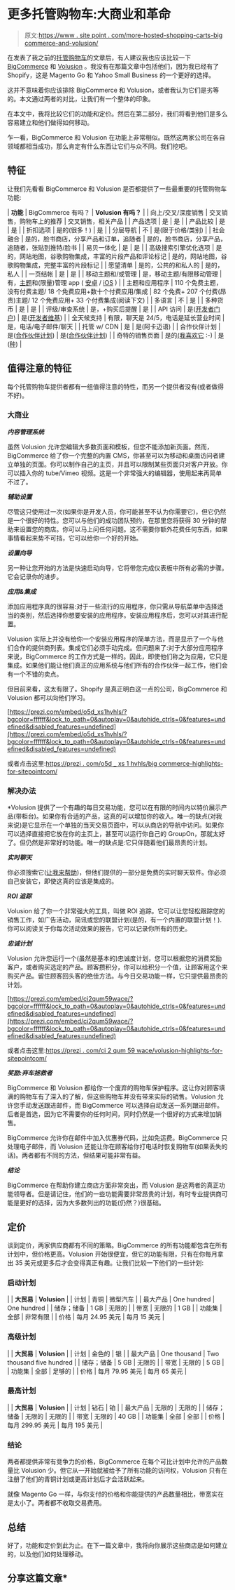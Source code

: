 # 更多托管购物车:大商业和革命

> 原文:[https://www . site point . com/more-hosted-shopping-carts-big commerce-and-volusion/](https://www.sitepoint.com/more-hosted-shopping-carts-bigcommerce-and-volusion/)

在发表了我之前的[托管购物车](https://www.sitepoint.com/testing-3-hosted-shopping-carts/)的文章后，有人建议我也应该比较一下 [BigCommerce](http://www.bigcommerce.com/) 和 [Volusion](http://www.volusion.com.au/) 。我没有在那篇文章中包括他们，因为我已经有了 Shopify，这是 Magento Go 和 Yahoo Small Business 的一个更好的选择。

这并不意味着你应该排除 BigCommerce 和 Volusion，或者我认为它们是劣等的。本文通过两者的对比，让我们有一个整体的印象。

在本文中，我将比较它们的功能和定价。然后在第二部分，我们将看到他们是多么容易建立和他们做得如何移动。

乍一看，BigCommerce 和 Volusion 在功能上非常相似。既然这两家公司在各自领域都相当成功，那么肯定有什么东西让它们与众不同。我们挖吧。

## 特征

让我们先看看 BigCommerce 和 Volusion 是否都提供了一些最重要的托管购物车功能:

| **功能** | BigCommerce 有吗？ | **Volusion 有吗？** |
| 向上/交叉/深度销售 | 交叉销售，购物车上的推荐 | 交叉销售，相关产品 |
| 产品选项 | 是 | 是 |
| 产品比较 | 是 | 是 |
| 折扣选项 | 是的(很多！) | 是 |
| 分层导航 | 不 | 是(限于价格/类别) |
| 社会融合 | 是的，脸书商店，分享产品和订单，追随者 | 是的，脸书商店，分享产品，追随者，张贴到推特/脸书 |
| 易贝一体化 | 是 | 是 |
| 高级搜索引擎优化选项 | 是的，网站地图，谷歌购物集成，丰富的片段产品和评论标记 | 是的，网站地图，谷歌购物集成，完整丰富的片段标记 |
| 愿望清单 | 是的，公共的和私人的 | 是的，私人 |
| 一页结帐 | 是 | 是 |
| 移动主题和/或管理 | 是，移动主题/有限移动管理 | 有，[主题](http://www.volusion.com/mcommerce/)和(限量)管理 app ( [安卓](https://play.google.com/store/apps/details?id=us.brandlabs.pine.lite&hl=en) / [iOS](https://itunes.apple.com/us/app/v-snapshot/id480690469?mt=8) ) |
| 主题和应用程序 | 110 个免费主题，没有付费主题/ 18 个免费应用+数十个付费应用/集成 | 82 个免费+ 207 个付费(昂贵)主题/ 12 个免费应用+ 33 个付费集成(阅读下文) |
| 多语言 | 不 | 是 |
| 多种货币 | 是 | 是 |
| 评级/审查系统 | 是，+购买后提醒 | 是 |
| API 访问 | 是([开发者门户](http://developer.bigcommerce.com/)) | 是([开发者维基](http://devwiki.volusion.com/index.php/Introduction)) |
| 全天候支持 | 有限，聊天是 24/5，电话是延长营业时间 | 是，电话/电子邮件/聊天 |
| 托管 w/ CDN | 是 | 是(阿卡迈语) |
| 合作伙伴计划 | 是([合作伙伴计划](http://www.bigcommerce.com/partners)) | 是([合作伙伴计划](http://www.volusion.com/become-partner/)) |
| 奇特的销售页面 | 是的[(我喜欢它](http://www.bigcommerce.com/features/marketing/promotions/) :-) | 是([种](http://www.volusion.com/online-store-builder/#2)) |

## 值得注意的特征

每个托管购物车提供者都有一组值得注意的特性，而另一个提供者没有(或者做得不好)。

### 大商业

***内容管理系统***

虽然 Volusion 允许您编辑大多数页面和模板，但您不能添加新页面。然而，BigCommerce 给了你一个完整的内置 CMS，你甚至可以为移动和桌面访问者建立单独的页面。你可以制作自己的主页，并且可以限制某些页面只对客户开放。你可以插入你的 tube/Vimeo 视频。这是一个非常强大的编辑器，使用起来再简单不过了。

***辅助设置***

尽管这只使用过一次(如果你是开发人员，你可能甚至不认为你需要它)，但它仍然是一个很好的特性。您可以与他们的成功团队预约，在那里您将获得 30 分钟的帮助来设置您的商店。你可以马上问任何问题。这不需要你额外花费任何东西，如果事情看起来势不可挡，它可以给你一个好的开始。

***设置向导***

另一种让您开始的方法是快速启动向导，它将带您完成仪表板中所有必需的步骤。它会记录你的进步。

***应用&集成***

添加应用程序真的很容易:对于一些流行的应用程序，你只需从导航菜单中选择适当的类别，然后选择你想要安装的应用程序。安装应用程序后，您可以对其进行配置。

Volusion 实际上并没有给你一个安装应用程序的简单方法，而是显示了一个与他们合作的提供商列表。集成它们必须手动完成。但问题来了:对于大部分应用程序来说，BigCommerce 的工作方式是一样的。因此，即使他们称之为应用，它只是集成。如果他们能让他们真正的应用系统与他们所有的合作伙伴一起工作，他们会有一个不错的卖点。

但目前来看，这太有限了。Shopify 是真正明白这一点的公司，BigCommerce 和 Volusion 都可以向他们学习。

[https://prezi.com/embed/o5d_xs1hvhls/?bgcolor=ffffff&lock_to_path=0&autoplay=0&autohide_ctrls=0&features=undefined&disabled_features=undefined](https://prezi.com/embed/o5d_xs1hvhls/?bgcolor=ffffff&lock_to_path=0&autoplay=0&autohide_ctrls=0&features=undefined&disabled_features=undefined)

或者点击这里:[https://prezi . com/o5d _ xs 1 hvhls/big commerce-highlights-for-sitepointcom/](https://prezi.com/o5d_xs1hvhls/bigcommerce-highlights-for-sitepointcom/)

### 解决办法

 *Volusion 提供了一个有趣的每日交易功能，您可以在有限的时间内以特价展示产品(带柜台)。如果你有合适的产品，这真的可以增加你的收入。唯一的缺点(对我来说)是它显示在一个单独的当天交易页面中，可以从商店的导航中访问。如果你可以选择直接把它放在你的主页上，甚至可以运行你自己的 GroupOn，那就太好了。但仍然是非常好的功能。唯一的缺点是:它只伴随着他们最昂贵的计划。

***实时聊天***

你必须搜索它([让我来帮助](http://www.volusion.com/live-chat/software/))，但他们提供的一部分是免费的实时聊天软件。你必须自己安装它，即使这真的应该是集成的。

***ROI 追踪***

Volusion 给了你一个非常强大的工具，叫做 ROI 追踪。它可以让您轻松跟踪您的销售工作，如广告活动，简讯或您的联盟计划(是的，有一个内置的联盟计划！).你可以阅读关于你每次活动效果的报告，它可以记录你所有的历史。

***忠诚计划***

Volusion 允许您运行一个(虽然是基本的)忠诚度计划，您可以根据您的消费奖励客户，或者购买选定的产品。顾客攒积分，你可以给积分一个值，让顾客用这个来购买产品。留住顾客回头客的绝佳方法。与今日交易功能一样，它只提供最昂贵的计划。

[https://prezi.com/embed/ci2qum59wace/?bgcolor=ffffff&lock_to_path=0&autoplay=0&autohide_ctrls=0&features=undefined&disabled_features=undefined](https://prezi.com/embed/ci2qum59wace/?bgcolor=ffffff&lock_to_path=0&autoplay=0&autohide_ctrls=0&features=undefined&disabled_features=undefined)

或者点击这里:[https://prezi . com/ci 2 qum 59 wace/volusion-highlights-for-sitepointcom/](https://prezi.com/ci2qum59wace/volusion-highlights-for-sitepointcom/)

***奖励:弃车拯救者***

BigCommerce 和 Volusion 都给你一个废弃的购物车保护程序。这让你对顾客填满的购物车有了深入的了解，但这些购物车并没有带来实际的销售。Volusion 允许您手动发送跟进邮件，而 BigCommerce 可以选择自动发送一系列跟进邮件。后者是首选，因为它不需要你的任何时间，同时仍然是一个很好的方式来增加销售。

BigCommerce 允许你在邮件中加入优惠券代码，比如免运费。BigCommerce 只处理电子邮件，而 Volusion 还能让你在顾客给你打电话时恢复购物车(如果丢失的话)。两者都有不同的方法，但结果可能非常有益。

***结论***

BigCommerce 在帮助你建立商店方面非常突出，而 Volusion 是这两者的真正功能领导者。但是请记住，他们的一些功能需要非常昂贵的计划，有时专业提供商可能是更好的选择，因为大多数列出的功能(仍然？)很基础。

## 定价

谈到定价，两家供应商都有不同的策略。BigCommerce 的所有功能都包含在所有计划中，但价格更高。Volusion 开始很便宜，但它的功能有限，只有在你每月拿出 35 美元或更多后才会变得真正有趣。让我们比较一下他们的一些计划:

### 启动计划

|  | **大贸易** | **Volusion** |
| 计划 | 青铜 | 微型汽车 |
| 最大产品 | One hundred | One hundred |
| 储存；储备 | 1 GB | 无限的 |
| 带宽 | 无限的 | 1 GB |
| 功能集 | 全部 | 非常有限 |
| 价格 | 每月 24.95 美元 | 每月 15 美元 |

### 高级计划

|  | **大贸易** | **Volusion** |
| 计划 | 金色的 | 银 |
| 最大产品 | One thousand | Two thousand five hundred |
| 储存；储备 | 5 GB | 无限的 |
| 带宽 | 无限的 | 5 GB |
| 功能集 | 全部 | 足够的 |
| 价格 | 每月 79.95 美元 | 每月 65 美元 |

### 最高计划

|  | **大贸易** | **Volusion** |
| 计划 | 钻石 | 铂 |
| 最大产品 | 无限的 | 无限的 |
| 储存；储备 | 无限的 | 无限的 |
| 带宽 | 无限的 | 40 GB |
| 功能集 | 全部 | 全部 |
| 价格 | 每月 299.95 美元 | 每月 195 美元 |

### 结论

两者都提供非常有竞争力的价格，BigCommerce 在每个可比计划中允许的产品数量比 Volusion 少。但它从一开始就被给予了所有功能的访问权，Volusion 只有在注册了他们的青铜计划或更高计划后才会活跃起来。

就像 Magento Go 一样，与你支付的价格和你能提供的产品数量相比，带宽实在是太小了。两者都不收取交易费用。

## 总结

好了，功能和定价到此为止。在下一篇文章中，我将向你展示这些商店是如何建立的，以及他们如何处理移动。

## 分享这篇文章*